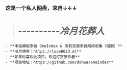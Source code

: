 ### 这是一个私人网盘，来自↓↓↓
> # ----------*冷月花葬人*
```
- **本站模板来自 OneIndex & 所有资源来自网络收集（侵删）**
- **冷月博客：https://love8023.ml**
- **如果你喜欢此项目，欢迎打赏原作者**
- **项目地址：https://github.com/donwa/oneindex**
```
